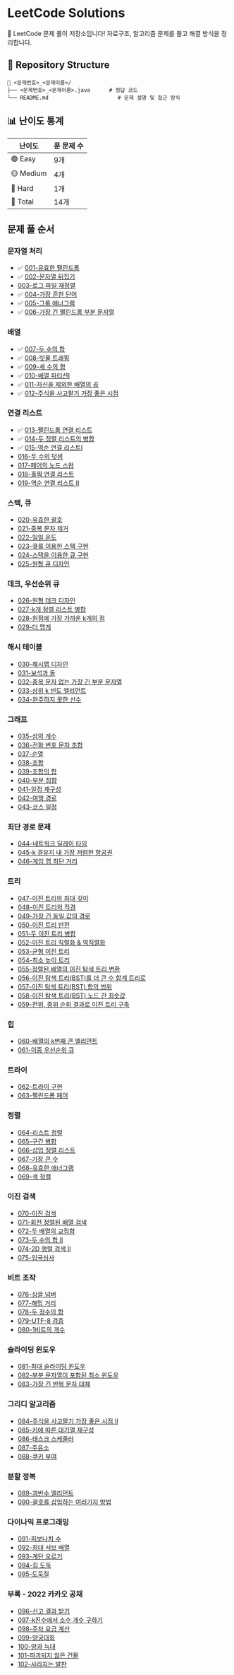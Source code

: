 # LeetCode Solutions

📘 LeetCode 문제 풀이 저장소입니다! 자료구조, 알고리즘 문제를 풀고 해결 방식을 정리합니다.

## 📂 Repository Structure
```text
📂 <문제번호>_<문제이름>/
├── <문제번호>_<문제이름>.java      # 정답 코드  
└── README.md                      # 문제 설명 및 접근 방식
```

## 📊 난이도 통계

| 난이도 | 푼 문제 수 |
|--------|------------|
| 🟢 Easy   | 9개         |
| 🟡 Medium | 4개        |
| 🔴 Hard   | 1개         |
| 🧠 Total  | 14개        |


## 문제 풀 순서
### 문자열 처리

- ✅ [001-유효한 팰린드롬](https://leetcode.com/problems/valid-palindrome/) 
- ✅ [002-문자열 뒤집기](https://leetcode.com/problems/reverse-string/)
- [003-로그 파일 재정렬](https://leetcode.com/problems/reorder-data-in-log-files/)
- ✅ [004-가장 흔한 단어](https://leetcode.com/problems/most-common-word/)
- ✅ [005-그룹 애너그램](https://leetcode.com/problems/group-anagrams/)
- ✅ [006-가장 긴 팰린드롬 부분 문자열](https://leetcode.com/problems/longest-palindromic-substring/)

### 배열

- ✅ [007-두 수의 합](https://leetcode.com/problems/two-sum/)
- ✅ [008-빗물 트래핑](https://leetcode.com/problems/trapping-rain-water/)
- ✅ [009-세 수의 합](https://leetcode.com/problems/3sum/)
- ✅ [010-배열 파티션I](https://leetcode.com/problems/array-partition/)
- ✅ [011-자신을 제외한 배열의 곱](https://leetcode.com/problems/product-of-array-except-self)
- ✅ [012-주식을 사고팔기 가장 좋은 시점](https://leetcode.com/problems/best-time-to-buy-and-sell-stock/)

### 연결 리스트

- ✅ [013-팰린드롬 연결 리스트](https://leetcode.com/problems/palindrome-linked-list/)
- ✅ [014-두 정렬 리스트의 병합](https://leetcode.com/problems/merge-two-sorted-lists/)
- ✅ [015-역순 연결 리스트I](https://leetcode.com/problems/reverse-linked-list/)
- [016-두 수의 덧셈](https://leetcode.com/problems/add-two-numbers/)
- [017-페어의 노드 스왑](https://leetcode.com/problems/swap-nodes-in-pairs/)
- [018-홀짝 연결 리스트](https://leetcode.com/problems/odd-even-linked-list/)
- [019-역순 연결 리스트 II](https://leetcode.com/problems/reverse-linked-list-ii/)

### 스택, 큐

- [020-유효한 괄호](https://leetcode.com/problems/valid-parentheses/)
- [021-중복 문자 제거](https://leetcode.com/problems/remove-duplicate-letters/)
- [022-일일 온도](https://leetcode.com/problems/daily-temperatures/)
- [023-큐를 이용한 스택 구현](https://leetcode.com/problems/implement-stack-using-queues/)
- [024-스택을 이용한 큐 구현](https://leetcode.com/problems/implement-queue-using-stacks/)
- [025-원형 큐 디자인](https://leetcode.com/problems/design-circular-queue/)

### 데크, 우선순위 큐

- [026-원형 데크 디자인](https://leetcode.com/problems/design-circular-deque/)
- [027-k개 정렬 리스트 병합](https://leetcode.com/problems/merge-k-sorted-lists/)
- [028-원점에 가장 가까운 k개의 점](https://leetcode.com/problems/k-closest-points-to-origin/)
- [029-더 맵게](https://school.programmers.co.kr/learn/courses/30/lessons/42626)

### 해시 테이블

- [030-해시맵 디자인](https://leetcode.com/problems/design-hashmap/)
- [031-보석과 돌](https://leetcode.com/problems/jewels-and-stones/)
- [032-중복 문자 없는 가장 긴 부분 문자열](https://leetcode.com/problems/longest-substring-without-repeating-characters/)
- [033-상위 k 빈도 엘리먼트](https://leetcode.com/problems/top-k-frequent-elements/)
- [034-완주하지 못한 선수](https://school.programmers.co.kr/learn/courses/30/lessons/42576)

### 그래프

- [035-섬의 개수](https://leetcode.com/problems/number-of-islands/)
- [036-전화 번호 문자 조합](https://leetcode.com/problems/letter-combinations-of-a-phone-number/)
- [037-순열](https://leetcode.com/problems/permutations/)
- [038-조합](https://leetcode.com/problems/combinations/)
- [039-조합의 합](https://leetcode.com/problems/combination-sum/)
- [040-부분 집합](https://leetcode.com/problems/subsets/)
- [041-일정 재구성](https://leetcode.com/problems/reconstruct-itinerary/)
- [042-여행 경로](https://school.programmers.co.kr/learn/courses/30/lessons/43164)
- [043-코스 일정](https://leetcode.com/problems/course-schedule/)

### 최단 경로 문제

- [044-네트워크 딜레이 타임](https://leetcode.com/problems/network-delay-time/)
- [045-k 경유지 내 가장 저렴한 항공권](https://leetcode.com/problems/cheapest-flights-within-k-stops/)
- [046-게임 맵 최단 거리](https://school.programmers.co.kr/learn/courses/30/lessons/1844)

### 트리

- [047-이진 트리의 최대 깊이](https://leetcode.com/problems/maximum-depth-of-binary-tree/)
- [048-이진 트리의 직경](https://leetcode.com/problems/diameter-of-binary-tree/)
- [049-가장 긴 동일 값의 경로](https://leetcode.com/problems/longest-univalue-path/)
- [050-이진 트리 반전](https://leetcode.com/problems/invert-binary-tree/)
- [051-두 이진 트리 병합](https://leetcode.com/problems/merge-two-binary-trees/)
- [052-이진 트리 직렬화 & 역직렬화](https://leetcode.com/problems/serialize-and-deserialize-binary-tree/)
- [053-균형 이진 트리](https://leetcode.com/problems/balanced-binary-tree/)
- [054-최소 높이 트리](https://leetcode.com/problems/minimum-height-trees/)
- [055-정렬된 배열의 이진 탐색 트리 변환](https://leetcode.com/problems/convert-sorted-array-to-binary-search-tree/)
- [056-이진 탐색 트리(BST)를 더 큰 수 합계 트리로](https://leetcode.com/problems/binary-search-tree-to-greater-sum-tree/)
- [057-이진 탐색 트리(BST) 합의 범위](https://leetcode.com/problems/range-sum-of-bst/)
- [058-이진 탐색 트리(BST) 노드 간 최솟값](https://leetcode.com/problems/minimum-distance-between-bst-nodes/)
- [059-전위, 중위 순회 결과로 이진 트리 구축](https://leetcode.com/problems/construct-binary-tree-from-preorder-and-inorder-traversal/)

### 힙

- [060-배열의 k번째 큰 엘리먼트](https://leetcode.com/problems/kth-largest-element-in-an-array/)
- [061-이중 우선순위 큐](https://school.programmers.co.kr/learn/courses/30/lessons/42628)

### 트라이

- [062-트라이 구현](https://leetcode.com/problems/implement-trie-prefix-tree/)
- [063-팰린드롬 페어](https://leetcode.com/problems/palindrome-pairs/)

### 정렬

- [064-리스트 정렬](https://leetcode.com/problems/sort-list/)
- [065-구간 병합](https://leetcode.com/problems/merge-intervals/)
- [066-삽입 정렬 리스트](https://leetcode.com/problems/insertion-sort-list/)
- [067-가장 큰 수](https://leetcode.com/problems/largest-number/)
- [068-유효한 애너그램](https://leetcode.com/problems/valid-anagram/)
- [069-색 정렬](https://leetcode.com/problems/sort-colors/)

### 이진 검색

- [070-이진 검색](https://leetcode.com/problems/binary-search/)
- [071-회전 정렬된 배열 검색](https://leetcode.com/problems/search-in-rotated-sorted-array/)
- [072-두 배열의 교집합](https://leetcode.com/problems/intersection-of-two-arrays/)
- [073-두 수의 합 II](https://leetcode.com/problems/two-sum-ii-input-array-is-sorted/)
- [074-2D 행렬 검색 II](https://leetcode.com/problems/search-a-2d-matrix-ii/)
- [075-입국심사](https://school.programmers.co.kr/learn/courses/30/lessons/43238)

### 비트 조작

- [076-싱글 넘버](https://leetcode.com/problems/single-number/)
- [077-해밍 거리](https://leetcode.com/problems/hamming-distance/)
- [078-두 정수의 합](https://leetcode.com/problems/sum-of-two-integers/)
- [079-UTF-8 검증](https://leetcode.com/problems/utf-8-validation/)
- [080-1비트의 개수](https://leetcode.com/problems/number-of-1-bits/)

### 슬라이딩 윈도우

- [081-최대 슬라이딩 윈도우](https://leetcode.com/problems/sliding-window-maximum/)
- [082-부분 문자열이 포함된 최소 윈도우](https://leetcode.com/problems/minimum-window-substring/)
- [083-가장 긴 반복 문자 대체](https://leetcode.com/problems/longest-repeating-character-replacement/)

### 그리디 알고리즘

- [084-주식을 사고팔기 가장 좋은 시점 II](https://leetcode.com/problems/best-time-to-buy-and-sell-stock-ii/)
- [085-키에 따른 대기열 재구성](https://leetcode.com/problems/queue-reconstruction-by-height/)
- [086-태스크 스케줄러](https://leetcode.com/problems/task-scheduler/)
- [087-주유소](https://leetcode.com/problems/gas-station/)
- [088-쿠키 부여](https://leetcode.com/problems/assign-cookies/)

### 분할 정복

- [089-과반수 엘리먼트](https://leetcode.com/problems/majority-element/)
- [090-괄호를 삽입하는 여러가지 방법](https://leetcode.com/problems/different-ways-to-add-parentheses/)

### 다이나믹 프로그래밍

- [091-피보나치 수](https://leetcode.com/problems/fibonacci-number/)
- [092-최대 서브 배열](https://leetcode.com/problems/maximum-subarray/)
- [093-계단 오르기](https://leetcode.com/problems/climbing-stairs/)
- [094-집 도둑](https://leetcode.com/problems/house-robber/)
- [095-도둑질](https://school.programmers.co.kr/learn/courses/30/lessons/42897)

### 부록 - 2022 카카오 공채

- [096-신고 결과 받기](https://school.programmers.co.kr/learn/courses/30/lessons/92334)
- [097-k진수에서 소수 개수 구하기](https://school.programmers.co.kr/learn/courses/30/lessons/92335)
- [098-주차 요금 계산](https://school.programmers.co.kr/learn/courses/30/lessons/92341)
- [099-양궁대회](https://school.programmers.co.kr/learn/courses/30/lessons/92342)
- [100-양과 늑대](https://school.programmers.co.kr/learn/courses/30/lessons/92343)
- [101-파괴되지 않은 건물](https://school.programmers.co.kr/learn/courses/30/lessons/92344)
- [102-사라지는 발판](https://school.programmers.co.kr/learn/courses/30/lessons/92345)
